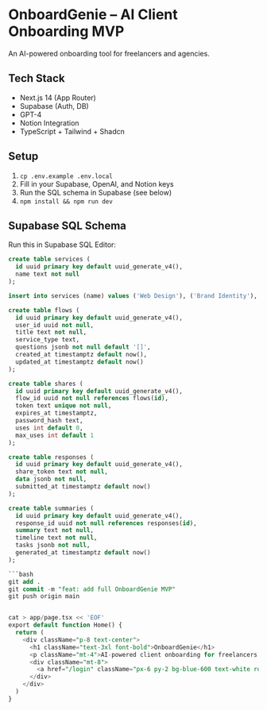 # OnboardGenie – AI Client Onboarding MVP

An AI-powered onboarding tool for freelancers and agencies.

## Tech Stack
- Next.js 14 (App Router)
- Supabase (Auth, DB)
- GPT-4
- Notion Integration
- TypeScript + Tailwind + Shadcn

## Setup

1. `cp .env.example .env.local`
2. Fill in your Supabase, OpenAI, and Notion keys
3. Run the SQL schema in Supabase (see below)
4. `npm install && npm run dev`

## Supabase SQL Schema

Run this in Supabase SQL Editor:

```sql
create table services (
  id uuid primary key default uuid_generate_v4(),
  name text not null
);

insert into services (name) values ('Web Design'), ('Brand Identity'), ('SEO Audit'), ('Content Writing');

create table flows (
  id uuid primary key default uuid_generate_v4(),
  user_id uuid not null,
  title text not null,
  service_type text,
  questions jsonb not null default '[]',
  created_at timestamptz default now(),
  updated_at timestamptz default now()
);

create table shares (
  id uuid primary key default uuid_generate_v4(),
  flow_id uuid not null references flows(id),
  token text unique not null,
  expires_at timestamptz,
  password_hash text,
  uses int default 0,
  max_uses int default 1
);

create table responses (
  id uuid primary key default uuid_generate_v4(),
  share_token text not null,
  data jsonb not null,
  submitted_at timestamptz default now()
);

create table summaries (
  id uuid primary key default uuid_generate_v4(),
  response_id uuid not null references responses(id),
  summary text not null,
  timeline text not null,
  tasks jsonb not null,
  generated_at timestamptz default now()
);

```bash
git add .
git commit -m "feat: add full OnboardGenie MVP"
git push origin main


cat > app/page.tsx << 'EOF'
export default function Home() {
  return (
    <div className="p-8 text-center">
      <h1 className="text-3xl font-bold">OnboardGenie</h1>
      <p className="mt-4">AI-powered client onboarding for freelancers & agencies.</p>
      <div className="mt-8">
        <a href="/login" className="px-6 py-2 bg-blue-600 text-white rounded">Log In</a>
      </div>
    </div>
  )
}
